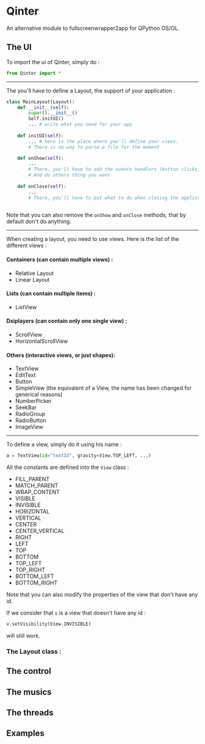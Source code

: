 # Qinter
An alternative module to fullscreenwrapper2app for QPython OS/OL. 

## The UI

To import the ui of Qinter, simply do : 
``` python
from Qinter import *
```

---

The you'll have to define a Layout, the support of your application : 

``` python
class MainLayout(Layout):
    def __init__(self):
        super().__init__()
        Self.initUI()
        ... # write what you need for your app
    
    def initUI(self):
        ... # here is the place where you'll define your views. 
        # There is no way to parse a file for the moment

    def onShow(self):
        ...
        # There, you'll have to add the events handlers (button clicks, Back key, etc...) or start threads
        # And do others thing you want
    
    def onClose(self):
        ...
        # There, you'll have to put what to do when closing the application (close connections, ...)
    
```

Note that you can also remove the `onShow` and `onClose` methods, that by default don't do anything.

---
When creating a layout, you need to use views. 
Here is the list of the different views :

#### Containers (can contain multiple views) :
 - Relative Layout
 - Linear Layout

#### Lists (can contain multiple items) :
 - ListView

#### Dsiplayers (can contain only one single view) :
 - ScrollView
 - HorizontalScrollView

#### Others (interactive views, or just shapes):
 - TextView
 - EditText
 - Button
 - SimpleView (the equivalent of a View, the name has been changed for generical reasons)
 - NumberPicker
 - SeekBar
 - RadioGroup
 - RadioButton
 - ImageView

---


To define a view, simply do it using his name : 

``` python
a = TextView(id="textId", gravity=View.TOP_LEFT, ...)
```

All the constants are defined into the `View` class : 

- FILL_PARENT
- MATCH_PARENT
- WRAP_CONTENT
- VISIBLE
- INVISIBLE
- HORIZONTAL
- VERTICAL
- CENTER
- CENTER_VERTICAL
- RIGHT
- LEFT
- TOP
- BOTTOM
- TOP_LEFT
- TOP_RIGHT
- BOTTOM_LEFT
- BOTTOM_RIGHT

Note that you can also modify the properties of the view that don't have any id.

If we consider that `v` is a view that doesn't have any id : 
``` python
v.setVisibility(View.INVISIBLE)
```

will still work.

### The Layout class : 



## The control

## The musics

## The threads

## Examples


